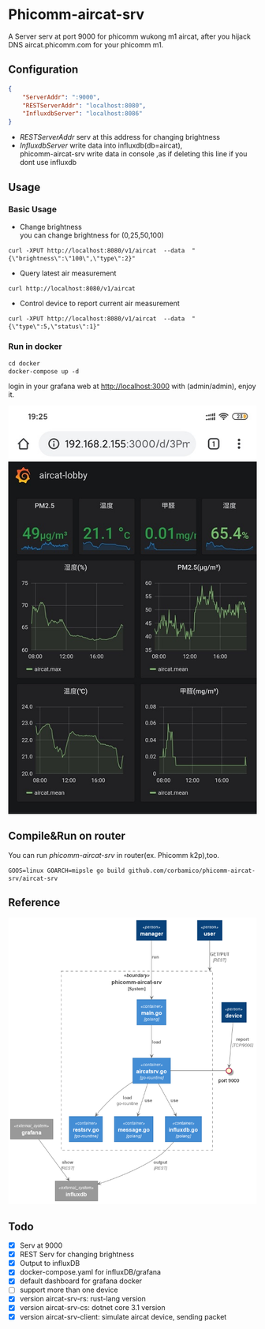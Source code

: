 # Phicomm-aircat-srv

A Server serv at port 9000 for phicomm wukong m1 aircat, after you hijack DNS aircat.phicomm.com for your phicomm m1.

## Configuration

```json
{
    "ServerAddr": ":9000",
    "RESTServerAddr": "localhost:8080",
    "InfluxdbServer": "localhost:8086"
}
```

* *RESTServerAddr* serv at this address for changing brightness
* *InfluxdbServer* write data into influxdb(db=aircat),  
  phicomm-aircat-srv write data in console ,as if deleting this line if you dont use influxdb

## Usage

### Basic Usage

* Change brightness  
you can change brightness for (0,25,50,100)

```shell
curl -XPUT http://localhost:8080/v1/aircat  --data  "{\"brightness\":\"100\",\"type\":2}"
```

* Query latest air measurement

```shell
curl http://localhost:8080/v1/aircat
```

* Control device to report current air measurement

```shell
curl -XPUT http://localhost:8080/v1/aircat  --data  "{\"type\":5,\"status\":1}"
```

### Run in docker

```shell
cd docker
docker-compose up -d
```

login in your grafana web at <http://localhost:3000> with (admin/admin), enjoy it.  

![screen](docs/picture/screen-1.jpg)

## Compile&Run on router

You can run *phicomm-aircat-srv* in router(ex. Phicomm k2p),too.

```shell
GOOS=linux GOARCH=mipsle go build github.com/corbamico/phicomm-aircat-srv/aircat-srv
```

## Reference

![arch](docs/picture/programme.png)

## Todo

* [x] Serv at 9000
* [x] REST Serv for changing brightness
* [x] Output to influxDB
* [x] docker-compose.yaml for influxDB/grafana
* [x] default dashboard for grafana docker
* [ ] support more than one device
* [x] version aircat-srv-rs: rust-lang version
* [x] version aircat-srv-cs: dotnet core 3.1 version
* [x] version aircat-srv-client: simulate aircat device, sending packet
